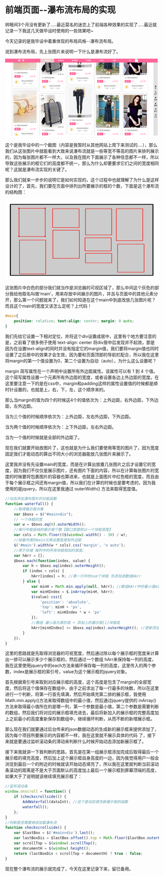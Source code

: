# 前端页面--瀑布流布局的实现

转眼间3个月没有更新了…..最近莫名的迷恋上了前端各种效果的实现了…..最近就记录一下我这几天做毕设时使用的一些效果吧~

今天记录的是我毕设中着重体现的布局风格--瀑布流布局。

说到瀑布流布局，先上张图片来说明一下什么是瀑布流好了。

![1547609980981](assets/1547609980981.png)

这个是我毕设中的一个截图（内容是我暂时从其他网站上爬下来测试的….），那么我们从这张图片中就能看到大致来说瀑布流就是一些等宽不等高的图片来排列展示的，因为每张图片都不一样大，以及我在图片下面展示了各种信息都不一样，所以导致这些展示的框它们的高度都不统一，那么为什么却要要求它们之间的宽度相同呢？这就是瀑布流实现的关键了。

那么我们就来一步步的说明它是如何实现的，这个过程中也就理解了为什么是这样设计的了，首先，我们要在页面中排列出所要展示的框的个数，下面是这个瀑布流的结构图：

![1547609952799](assets/1547609952799.png)

这张图片中白色的部分我们就当作是浏览器的可视区域了，那么中间这个灰色的部分我给他取名叫做‘main’，用来存放中间展示的图片，并且与页面中的其他元素分开，那么第一个问题就来了，我们如何知道在这个main中到底改放几张图片呢？而且这个main的宽度又该怎么定呢？上代码！

```css
#main{
    position: relative; text-align: center; margin: 0 auto;
}
```

我们先给它设置一下相对定位，并将这个div设置成居中，这里有个地方要注意的是，之前看了很多例子使用 text-align:  center  将div居中后发现并不起效，那是因为在设置text-align的同时并没有指定它的margin值，我们要将margin值也同时设置了之后居中的效果才会生效，因为要和页面顶部的导航栏配合，所以我在这里将margin的第一个值设置为0，第二个设置为自动（auto），为什么这么设置呢？

margin  简写属性在一个声明中设置所有外边距属性。该属性可以有 1 到 4  个值。这个简写属性设置一个元素所有外边距的宽度，或者设置各边上外边距的宽度。在这里要注意一下的是在css中，margin和padding这样的属性设置值的时候都是顺时针设置的，也就是上，右，下，左，这个顺序来的。

那么当margin的值为四个的时候这4个的值依次为：上外边距，右外边距，下外边距，左外边距。

当为三个值的时候顺序依次为：上外边距，左右外边距，下外边距。

当为两个值的时候顺序依次为：上下外边距，左右外边距。

当为一个值的时候就是全部的外边距了。

现在我们就要开始放图片了，这也就是为什么我们要使用等宽的图片了，因为宽度固定我们才能动态的算出不同大小的浏览器能放几张图片来展示了。

这里我并没有先设置main的宽度，而是在计算出放置几张图片之后才设置它的宽度，因为我们不仅仅是展示图片，还有图片下面的内容，所以在计算每张图片的宽度的时候要将包裹图片的容器也算进来，也就是上面图片中红色框的宽度，而且由于每个展示框之间还有margin值，所以我们在计算的时候也是要考虑的，因为我使用的是jquery，所以在这里我通过  outerWidth() 方法来取得宽度值。

```js
//动态添加瀑布图片的功能函数
function waterfall() {
    //取得展示框对象
    var $boxs = $("#main>div");
    // 一个块框的宽
    var w = $boxs.eq(0).outerWidth();
    //每行中能容纳的展示框个数【窗口宽度除以一个块框宽度】
    var cols = Math.floor(($(window).width() - 30) / w);
    //给最外围的main元素设置宽度和外边距
    $('#main').width(w * cols).css('margin', 'o auto');
    //用于存储 每列中的所有块框相加的高度。
    var hArr = [];
    $boxs.each(function(index, value) {
        var h = $boxs.eq(index).outerHeight();
        if (index < cols) {
            hArr[index] = h; //第一行中的num个块框 先添加进数组HArr
        } else {
            var minH = Math.min.apply(null, hArr); //数组HArr中的最小值minH
            var minHIndex = $.inArray(minH, hArr);
            $(value).css({
                'position': 'absolute',
                'top': minH + 'px',
                'left': minHIndex * w + 'px'
            });
            //数组 最小高元素的高 + 添加上的展示框[i]块框高
            hArr[minHIndex] += $boxs.eq(index).outerHeight(); //更新添加了块框后的列高
        }
    });
}
```

这里的思路就是先取得浏览器的可视宽度，然后通过除以每个展示框的宽度来计算出一排可以展示多少个展示框的，然后通过一个数组  hArr来保持每一列的高度，我在这里使用jquery中的each方法来循环保存每一列的高度，这里传入的两个参数，index是展示框的索引号，value为这个展示框的jquery对象。

首先根据索引号来取到对应展示框的高度，这个高度是包含了margin的全部宽度，然后将这个值保存在数组中，由于之前求出了每一行最多的块数，所以在这里进行一个判断，将第一行首先填满，然后开始填充第二排的展示框，我使用Math.min.apply()方法来取得数组中的最小值，然后通过jquery提供的  inArray()  方法来取得最小值所在的是哪一列，第一个参数是最小值，第二个参数是需要判断的数组，然后我们将对应的展示框填充进去，最后将新加入的展示框的完整高度加上之前最小的高度重新保存到数组中，继续循环判断，从而不断的新增展示框。

那么现在我们就要通过后台传来的json数据动态的生成新的展示框来提供添加了，因为每个项目所要展示的内容都不一样，我在这里就不展示具体的代码 了，接下来就是要通过监听滚动条的滑动来判断什么时候开始动态添加新展示框了。

接下来我就讲一下我判断的思路，首先是在第一组展示框添加完成后取得最后一个展示框的填充高度，然后加上这个展示框自身高度的一边，因为我觉得用户一般会浏览到最后一个的附近的时候就该开始动态填充了，所以我在这里就判断当前滚动条滚动的距离是不是大于页面默认的高度加上最后一个展示框到屏幕顶端的高度，如果大于了说明就该继续填充展示框了：

```js
//监听滚动条
window.onscroll = function() {
    if (checkscrollside()) {
        AddWaterfall(dataInt); //这个是动态填充新展示框的函数
        waterfall();
    };
}
//判断是否需要继续加载瀑布流
function checkscrollside() {
    var $lastBox = $('#main>div').last();
    var lastBoxDis = $lastBox.offset().top + Math.floor($lastBox.outerHeight() / 2);
    var scrollTop = $(window).scrollTop();
    var documentH = $(window).height();
    return (lastBoxDis < scrollTop + documentH) ? true : false;
}
```

现在整个瀑布流的展示就完成了，今天在这里记录下来，留已备用。